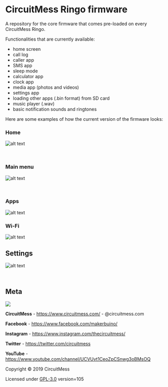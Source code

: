 

# CircuitMess Ringo firmware 

A repository for the core firmware that comes pre-loaded on every CircuitMess Ringo.

Functionalities that are currently available:
- home screen
- call log
- caller app
- SMS app
- sleep mode
- calculator app
- clock app
- media app (photos and videos)
- settings app
- loading other apps (.bin format) from SD card
- music player (.wav)
- basic notification sounds and ringtones

Here are some examples of how the current version of the firmware looks:

 ### **Home**
 
![alt text](https://www.circuitmess.com/wp-content/uploads/screenshot_46-export.png)

<br/>

 ### **Main menu**

![alt text](https://www.circuitmess.com/wp-content/uploads/screenshot_28-export.png)

<br/>

### **Apps**

![alt text](https://www.circuitmess.com/wp-content/uploads/screenshot_30-export.png)

### **Wi-Fi**

![alt text](https://www.circuitmess.com/wp-content/uploads/screenshot_44-export.png)

## **Settings**

![alt text](https://www.circuitmess.com/wp-content/uploads/screenshot_45-export.png)

<br/>

## Meta


<img src="https://old.circuitmess.com/wp-content/uploads/CM-Meta-BlackHQ2.png">


**CircuitMess** - https://www.circuitmess.com/ - @circuitmess.com

**Facebook** - https://www.facebook.com/makerbuino/

**Instagram** - https://www.instagram.com/thecircuitmess/

**Twitter** - https://twitter.com/circuitmess 

**YouTube** - https://www.youtube.com/channel/UCVUvt1CeoZpCSnwg3oBMsOQ

Copyright © 2019 CircuitMess

Licensed under [GPL-3.0](https://www.gnu.org/licenses/gpl-3.0.html)
version=105


